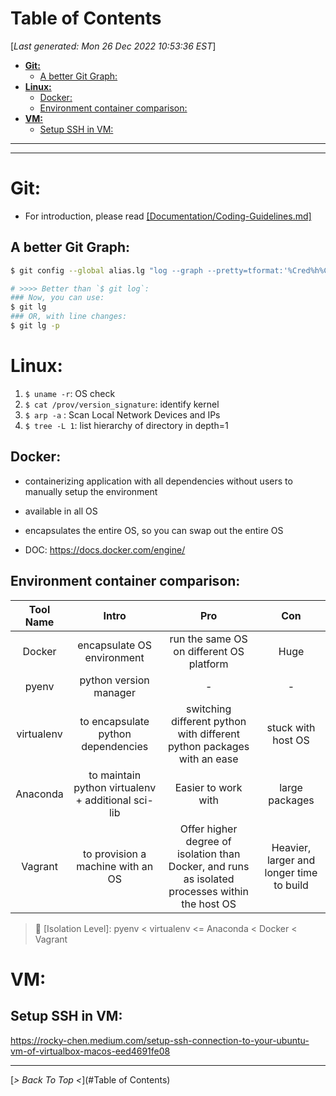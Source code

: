 <toc>

# Table of Contents
[*Last generated: Mon 26 Dec 2022 10:53:36 EST*]
- [**Git:**](#Git)
  - [A better Git Graph:](#A-better-Git-Graph)
- [**Linux:**](#Linux)
  - [Docker:](#Docker)
  - [Environment container comparison:](#Environment-container-comparison)
- [**VM:**](#VM)
  - [Setup SSH in VM:](#Setup-SSH-in-VM)

---
</toc>

---
# Git:

- For introduction, please read [[Documentation/Coding-Guidelines.md]](./Documentation:Coding-Guidelines.md)

## A better Git Graph:

```bash
$ git config --global alias.lg "log --graph --pretty=tformat:'%Cred%h%Creset -%C(yellow)%d%Creset %s %Cgreen(%cr) %C(bold blue)<%an>%Creset' --abbrev-commit --decorate=full"

# >>>> Better than `$ git log`:
### Now, you can use:
$ git lg 
### OR, with line changes:
$ git lg -p
```

# Linux:

1. `$ uname -r`: OS check 
2. `$ cat /prov/version_signature`: identify kernel
3. `$ arp -a` : Scan Local Network Devices and IPs
4. `$ tree -L 1`: list hierarchy of directory in depth=1

## Docker:

- containerizing application with all dependencies without users to manually setup the environment
- available in all OS
- encapsulates the entire OS, so you can swap out the entire OS

- DOC: https://docs.docker.com/engine/

## Environment container comparison:

| Tool Name | Intro | Pro | Con|
|:-:|:-:|:-:|:-:|
| Docker | encapsulate OS environment | run the same OS on different OS platform | Huge |
| pyenv | python version manager | - | - |
| virtualenv | to encapsulate python dependencies | switching different python with different python packages with an ease | stuck with host OS |
| Anaconda | to maintain python virtualenv + additional sci-lib | Easier to work with | large packages |
| Vagrant | to provision a machine with an OS | Offer higher degree of isolation than Docker, and runs as isolated processes within the host OS | Heavier, larger and longer time to build |

> :notebook: [Isolation Level]: pyenv < virtualenv <= Anaconda < Docker < Vagrant 

# VM:

## Setup SSH in VM:

https://rocky-chen.medium.com/setup-ssh-connection-to-your-ubuntu-vm-of-virtualbox-macos-eed4691fe08
<eof>

---
[*> Back To Top <*](#Table of Contents)
</eof>